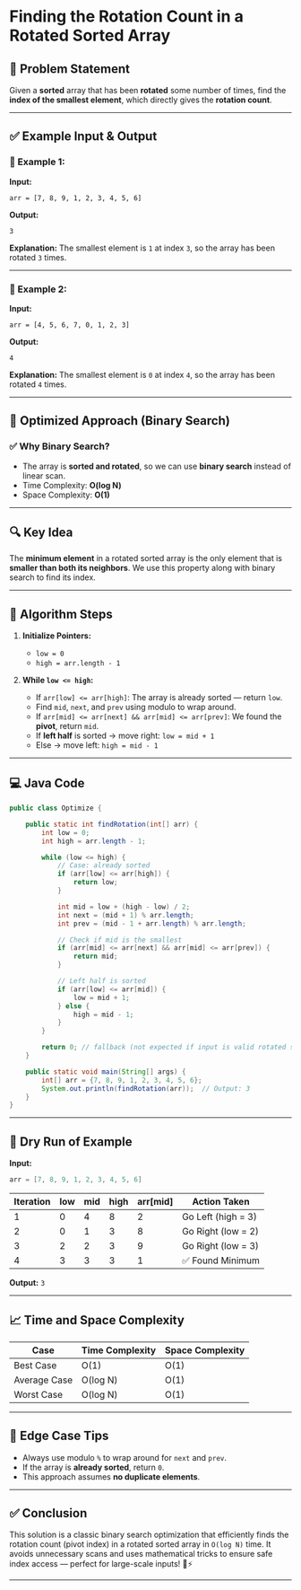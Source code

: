 

# **Finding the Rotation Count in a Rotated Sorted Array**

## 📘 **Problem Statement**

Given a **sorted** array that has been **rotated** some number of times, find the **index of the smallest element**, which directly gives the **rotation count**.

---

## ✅ **Example Input & Output**

### 🔹 Example 1:

**Input:**

```plaintext
arr = [7, 8, 9, 1, 2, 3, 4, 5, 6]
```

**Output:**

```plaintext
3
```

**Explanation:**
The smallest element is `1` at index `3`, so the array has been rotated `3` times.

---

### 🔹 Example 2:

**Input:**

```plaintext
arr = [4, 5, 6, 7, 0, 1, 2, 3]
```

**Output:**

```plaintext
4
```

**Explanation:**
The smallest element is `0` at index `4`, so the array has been rotated `4` times.

---

## 🚀 **Optimized Approach (Binary Search)**

### ✅ Why Binary Search?

* The array is **sorted and rotated**, so we can use **binary search** instead of linear scan.
* Time Complexity: **O(log N)**
* Space Complexity: **O(1)**

---

## 🔍 **Key Idea**

The **minimum element** in a rotated sorted array is the only element that is **smaller than both its neighbors**.
We use this property along with binary search to find its index.

---

## 🧠 **Algorithm Steps**

1. **Initialize Pointers:**

   * `low = 0`
   * `high = arr.length - 1`

2. **While `low <= high`:**

   * If `arr[low] <= arr[high]`: The array is already sorted — return `low`.
   * Find `mid`, `next`, and `prev` using modulo to wrap around.
   * If `arr[mid] <= arr[next] && arr[mid] <= arr[prev]`: We found the **pivot**, return `mid`.
   * If **left half** is sorted → move right: `low = mid + 1`
   * Else → move left: `high = mid - 1`

---

## 💻 **Java Code**

```java
public class Optimize {

    public static int findRotation(int[] arr) {
        int low = 0;
        int high = arr.length - 1;

        while (low <= high) {
            // Case: already sorted
            if (arr[low] <= arr[high]) {
                return low;
            }

            int mid = low + (high - low) / 2;
            int next = (mid + 1) % arr.length;
            int prev = (mid - 1 + arr.length) % arr.length;

            // Check if mid is the smallest
            if (arr[mid] <= arr[next] && arr[mid] <= arr[prev]) {
                return mid;
            }

            // Left half is sorted
            if (arr[low] <= arr[mid]) {
                low = mid + 1;
            } else {
                high = mid - 1;
            }
        }

        return 0; // fallback (not expected if input is valid rotated sorted array)
    }

    public static void main(String[] args) {
        int[] arr = {7, 8, 9, 1, 2, 3, 4, 5, 6};
        System.out.println(findRotation(arr));  // Output: 3
    }
}
```

---

## 🔄 **Dry Run of Example**

**Input:**

```java
arr = [7, 8, 9, 1, 2, 3, 4, 5, 6]
```

| Iteration | low | mid | high | arr\[mid] | Action Taken       |
| --------- | --- | --- | ---- | --------- | ------------------ |
| 1         | 0   | 4   | 8    | 2         | Go Left (high = 3) |
| 2         | 0   | 1   | 3    | 8         | Go Right (low = 2) |
| 3         | 2   | 2   | 3    | 9         | Go Right (low = 3) |
| 4         | 3   | 3   | 3    | 1         | ✅ Found Minimum    |

**Output:** `3`

---

## 📈 **Time and Space Complexity**

| Case         | Time Complexity | Space Complexity |
| ------------ | --------------- | ---------------- |
| Best Case    | O(1)            | O(1)             |
| Average Case | O(log N)        | O(1)             |
| Worst Case   | O(log N)        | O(1)             |

---

## 🧩 **Edge Case Tips**

* Always use modulo `%` to wrap around for `next` and `prev`.
* If the array is **already sorted**, return `0`.
* This approach assumes **no duplicate elements**.

---

## ✅ **Conclusion**

This solution is a classic binary search optimization that efficiently finds the rotation count (pivot index) in a rotated sorted array in `O(log N)` time.
It avoids unnecessary scans and uses mathematical tricks to ensure safe index access — perfect for large-scale inputs! 💪⚡

---
